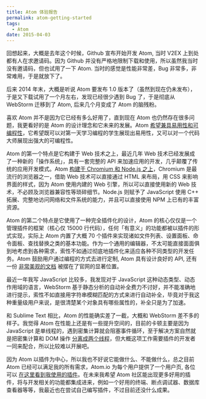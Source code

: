 ```yaml
---
title: Atom 体验报告
permalink: atom-getting-started
tags:
  - Atom
date: 2015-04-03
---
```


回想起来，大概是去年这个时候，Github 宣布开始开发 Atom, 当时 V2EX 上到处都有人在求邀请码。因为 Github 并没有严格地限制下载和使用，所以虽然我当时没有邀请码，但也试用了一下 Atom. 当时的感觉是性能非常差，Bug 非常多，非常难用，于是就放下了。

后来 2014 年末，大概是听说 Atom 要发布 1.0 版本了（虽然到现在仍未发布），于是又下载试用了一个月左右，发现已经很少遇到 Bug 了，于是彻底从 WebStorm 迁移到了 Atom, 后来几个月变成了 Atom 的脑残粉。

喜欢 Atom 并不是因为它已经有多么好用了，直到现在 Atom 也仍然存在很多问题，我更看好的是 Atom 的设计理念和它未来的发展。Atom [希望兼具易用性和可编程性](https://atom.io/docs/latest/getting-started-why-atom)，它希望既可以对第一天学习编程的学生展现出易用性，又可以对一个代码大师展现出强大的可编程性。

Atom 的第一个特点是它构建于 Web 技术之上，最近几年 Web 技术已经发展成了一种新的「操作系统」，具有一套完整的 API 来加速应用的开发，几乎颠覆了传统的应用开发模式。Atom [构建于 Chromium 和 Node.js 之上](https://github.com/atom/atom-shell)，Chromium 是最流行的浏览器之一，借助 Web 技术可以直接通过 HTML 来布局，用 CSS 来影响界面的样式，因为 Atom 使用内建的 Web 引擎，所以可以直接使用新的 Web 技术，不必顾及浏览器兼容性等琐碎细节。Node.js 则赋予了 JavaScript 使用 C++ 拓展、完整地访问网络和文件系统的能力，并且可以直接使用 NPM 上已有的丰富资源。

Atom 的第二个特点是它使用了一种完全插件化的设计，Atom 的核心仅仅是一个管理插件的框架（核心仅 15000 行代码），任何「有意义」的功能都被以插件的形式实现，实际上 Atom 内置了大概 70 个插件来实现诸如文件列表、设置面板、命令面板、查找替换之类的基本功能。作为一个通用的编辑器，不太可能直接面面俱到地考虑到各种需求，索性不如通过彻底地插件化来适应各种不同类型的开发任务。Atom 鼓励用户通过编程的方式去进行定制, Atom 具有设计良好的 API, 还有一份 [非常美观的文档](https://atom.io/docs/api/latest/Atom) 被摆在了官网的显著位置。

最近一年我写 JavaScript 比较多，我发现对于 JavaScript 这种动态类型、动态作用域的语言，WebStorm 基于静态分析的自动补全费力不讨好，并不能准确地进行提示，索性不如直接用字符串模糊匹配的方式来进行自动补全，毕竟对于我这种重量级用户来说，是很清楚某个对象具有哪些属性的，补全只是为了加速。

和 Sublime Text 相比，Atom 的性能确实差了一截，大概和 WebStorm 差不多的样子。我觉得 Atom 在性能上还是有一些提升空间的，目前的卡顿主要是因为 JavaScript 是单线程的，遇到密集计算就会阻塞事件循环，至于解决方案自然就是把密集计算和 DOM 操作 [分离成两个线程](https://atom.io/docs/api/lastest/Task)，但大概这项工作需要插件的开发者一同来配合，所以比较难以开展吧。

因为 Atom 以插件为中心，所以我也不好说它能做什么、不能做什么，总之目前 Atom 已经可以满足我的所有需求，Atom.io 为每个用户提供了一个用户页, 各位可以 [在这里看到我使用的插件](https://atom.io/users/jysperm/stars)。在未来我希望 Atom 社区能出现更多好用的插件，将与开发相关的功能都集成进来，例如一个好用的终端、断点调试器、数据库查看器等等，我最近也在尝试自己编写插件，不过目前还没什么成果。
